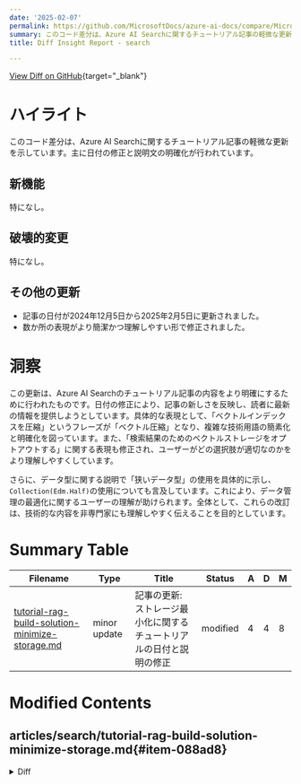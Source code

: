 ```yaml
---
date: '2025-02-07'
permalink: https://github.com/MicrosoftDocs/azure-ai-docs/compare/MicrosoftDocs:ea9b000...MicrosoftDocs:22af4d0
summary: このコード差分は、Azure AI Searchに関するチュートリアル記事の軽微な更新を示しています。主に日付の修正と説明文の明確化が行われました。記事の日付は2024年12月5日から2025年2月5日に更新され、数か所の表現がより簡潔で理解しやすい形に修正されています。これらの改訂は、技術的な内容を非専門家でも理解できるようにすることを目的としています。
title: Diff Insight Report - search

---
```


[View Diff on GitHub](https://github.com/MicrosoftDocs/azure-ai-docs/compare/MicrosoftDocs:ea9b000...MicrosoftDocs:22af4d0){target="_blank"}

# ハイライト
このコード差分は、Azure AI Searchに関するチュートリアル記事の軽微な更新を示しています。主に日付の修正と説明文の明確化が行われています。

## 新機能
特になし。

## 破壊的変更
特になし。

## その他の更新
- 記事の日付が2024年12月5日から2025年2月5日に更新されました。
- 数か所の表現がより簡潔かつ理解しやすい形で修正されました。

# 洞察
この更新は、Azure AI Searchのチュートリアル記事の内容をより明確にするために行われたものです。日付の修正により、記事の新しさを反映し、読者に最新の情報を提供しようとしています。具体的な表現として、「ベクトルインデックスを圧縮」というフレーズが「ベクトル圧縮」となり、複雑な技術用語の簡素化と明確化を図っています。また、「検索結果のためのベクトルストレージをオプトアウトする」に関する表現も修正され、ユーザーがどの選択肢が適切なのかをより理解しやすくしています。

さらに、データ型に関する説明で「狭いデータ型」の使用を具体的に示し、`Collection(Edm.Half)`の使用についても言及しています。これにより、データ管理の最適化に関するユーザーの理解が助けられます。全体として、これらの改訂は、技術的な内容を非専門家にも理解しやすく伝えることを目的としています。

# Summary Table
|  Filename  | Type |    Title    | Status | A  | D  | M  |
|------------|------|-------------|--------|----|----|----|
| [tutorial-rag-build-solution-minimize-storage.md](#item-088ad8) | minor update | 記事の更新: ストレージ最小化に関するチュートリアルの日付と説明の修正 | modified | 4 | 4 | 8 | 


# Modified Contents
## articles/search/tutorial-rag-build-solution-minimize-storage.md{#item-088ad8}

<details>
<summary>Diff</summary>
````diff
@@ -8,7 +8,7 @@ author: HeidiSteen
 ms.author: heidist
 ms.service: azure-ai-search
 ms.topic: tutorial
-ms.date: 12/05/2024
+ms.date: 02/05/2025
 
 ---
 
@@ -51,11 +51,11 @@ You should also have the following objects:
 
 Azure AI Search has multiple approaches for reducing vector size, which lowers the cost of vector workloads. In this step, create a new index that uses the following capabilities:
 
-- Smaller vector indexes by compressing the vectors used during query execution. Scalar quantization provides this capability.
+- Vector compression. Scalar quantization provides this capability.
 
-- Smaller vector indexes by opting out of vector storage for search results. If you only need vectors for queries and not in response payload, you can drop the vector copy used for search results.
+- Eliminate optional storage. If you only need vectors for queries and not in a response payload, you can drop the vector copy used for search results.
 
-- Smaller vector fields through narrow data types. You can specify `Collection(Edm.Half)` on the text_vector field to store incoming float32 dimensions as float16.
+- Narrow data types. You can specify `Collection(Edm.Half)` on the text_vector field to store incoming float32 dimensions as float16, which takes up less space in the index.
 
 All of these capabilities are specified in a search index. After you load the index, compare the difference between the original index and the new one.
 
````
</details>

### Summary

```json
{
    "modification_type": "minor update",
    "modification_title": "記事の更新: ストレージ最小化に関するチュートリアルの日付と説明の修正"
}
```

### Explanation
この変更では、Azure AI Searchに関するチュートリアル記事が更新され、いくつかの説明が改訂されました。具体的には、記事の日付が2024年12月5日から2025年2月5日に変更され、説明文の表現がより明確になるように修正されています。

- 「ベクトルインデックスを圧縮」との表現が「ベクトル圧縮」に改訂され、より簡潔で理解しやすくなりました。
- 「検索結果のためのベクトルストレージをオプトアウトする」との表現も「オプショナルストレージを排除する」に修正され、必要な場合とそうでない場合をより明確に示しています。
- また、「狭いデータ型」を明記し、`Collection(Edm.Half)`の使用に関する説明も簡潔化されました。

全体として、これらの変更は情報をより正確で明瞭に伝えることを目的としています。


